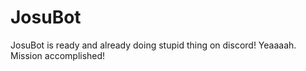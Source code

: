 # JosuBot
JosuBot is ready and already doing stupid thing on discord! 
Yeaaaah. 
Mission accomplished!

